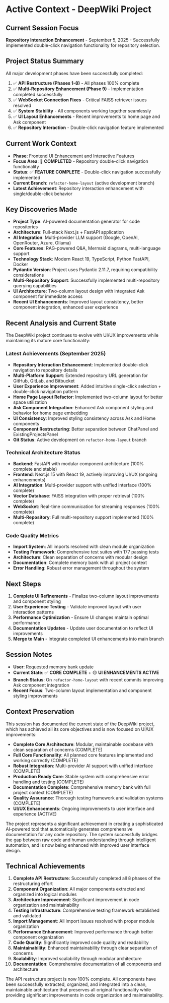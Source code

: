 # Active Context - DeepWiki Project

## Current Session Focus
**Repository Interaction Enhancement** - September 5, 2025 - Successfully implemented double-click navigation functionality for repository selection.

## Project Status Summary
All major development phases have been successfully completed:
1. ✅ **API Restructure (Phases 1-8)** - All phases 100% complete
2. ✅ **Multi-Repository Enhancement (Phase 9)** - Implementation completed successfully  
3. ✅ **WebSocket Connection Fixes** - Critical FAISS retriever issues resolved
4. ✅ **System Stability** - All components working together seamlessly
5. ✅ **UI Layout Enhancements** - Recent improvements to home page and Ask component
6. ✅ **Repository Interaction** - Double-click navigation feature implemented

## Current Work Context
- **Phase**: Frontend UI Enhancement and Interactive Features
- **Focus Area**: 🎯 **COMPLETED** - Repository double-click navigation functionality
- **Status**: ✅ **FEATURE COMPLETE** - Double-click navigation successfully implemented
- **Current Branch**: `refactor-home-layout` (active development branch)
- **Latest Achievement**: Repository interaction enhancement with single/double-click behavior

## Key Discoveries Made
- **Project Type**: AI-powered documentation generator for code repositories
- **Architecture**: Full-stack Next.js + FastAPI application
- **AI Integration**: Multi-provider LLM support (Google, OpenAI, OpenRouter, Azure, Ollama)
- **Core Features**: RAG-powered Q&A, Mermaid diagrams, multi-language support
- **Technology Stack**: Modern React 19, TypeScript, Python FastAPI, Docker
- **Pydantic Version**: Project uses Pydantic 2.11.7, requiring compatibility considerations
- **Multi-Repository Support**: Successfully implemented multi-repository querying capabilities
- **UI Architecture**: Two-column layout design with integrated Ask component for immediate access
- **Recent UI Enhancements**: Improved layout consistency, better component integration, enhanced user experience

## Recent Analysis and Current State
The DeepWiki project continues to evolve with UI/UX improvements while maintaining its mature core functionality:

### **Latest Achievements (September 2025)**
- **Repository Interaction Enhancement**: Implemented double-click navigation to repository details
- **Multi-Platform Support**: Extended repository URL generation for GitHub, GitLab, and Bitbucket
- **User Experience Improvement**: Added intuitive single-click selection + double-click navigation pattern
- **Home Page Layout Refactor**: Implemented two-column layout for better space utilization
- **Ask Component Integration**: Enhanced Ask component styling and behavior for home page embedding
- **UI Consistency**: Improved styling consistency across Ask and Home components
- **Component Restructuring**: Better separation between ChatPanel and ExistingProjectsPanel
- **Git Status**: Active development on `refactor-home-layout` branch

### **Technical Architecture Status**
- **Backend**: FastAPI with modular component architecture (100% complete and stable)
- **Frontend**: Next.js 15 with React 19, actively improving UI/UX (ongoing enhancements)
- **AI Integration**: Multi-provider support with unified interface (100% complete)
- **Vector Database**: FAISS integration with proper retrieval (100% complete)
- **WebSocket**: Real-time communication for streaming responses (100% complete)
- **Multi-Repository**: Full multi-repository support implemented (100% complete)

### **Code Quality Metrics**
- **Import System**: All imports resolved with clean module organization
- **Testing Framework**: Comprehensive test suites with 177 passing tests
- **Architecture**: Clean separation of concerns with modular design
- **Documentation**: Complete memory bank with all project context
- **Error Handling**: Robust error management throughout the system

## Next Steps
1. **Complete UI Refinements** - Finalize two-column layout improvements and component styling
2. **User Experience Testing** - Validate improved layout with user interaction patterns
3. **Performance Optimization** - Ensure UI changes maintain optimal performance
4. **Documentation Updates** - Update user documentation to reflect UI improvements
5. **Merge to Main** - Integrate completed UI enhancements into main branch

## Session Notes
- **User**: Requested memory bank update
- **Current State**: ✅ **CORE COMPLETE** + 🟡 **UI ENHANCEMENTS ACTIVE**
- **Branch Status**: On `refactor-home-layout` with recent commits improving Ask component integration
- **Recent Focus**: Two-column layout implementation and component styling improvements

## Context Preservation
This session has documented the current state of the DeepWiki project, which has achieved all its core objectives and is now focused on UI/UX improvements:

- **Complete Core Architecture**: Modular, maintainable codebase with clean separation of concerns (COMPLETE)
- **Full Core Functionality**: All planned core features implemented and working correctly (COMPLETE)
- **Robust Integration**: Multi-provider AI support with unified interface (COMPLETE)
- **Production Ready Core**: Stable system with comprehensive error handling and testing (COMPLETE)
- **Documentation Complete**: Comprehensive memory bank with full project context (COMPLETE)
- **Quality Assurance**: Thorough testing framework and validation systems (COMPLETE)
- **UI/UX Enhancements**: Ongoing improvements to user interface and experience (ACTIVE)

The project represents a significant achievement in creating a sophisticated AI-powered tool that automatically generates comprehensive documentation for any code repository. The system successfully bridges the gap between raw code and human understanding through intelligent automation, and is now being enhanced with improved user interface design.

## Technical Achievements
1. **Complete API Restructure**: Successfully completed all 8 phases of the restructuring effort
2. **Component Organization**: All major components extracted and organized into logical modules
3. **Architecture Improvement**: Significant improvement in code organization and maintainability
4. **Testing Infrastructure**: Comprehensive testing framework established and validated
5. **Import Management**: All import issues resolved with proper module organization
6. **Performance Enhancement**: Improved performance through better component organization
7. **Code Quality**: Significantly improved code quality and readability
8. **Maintainability**: Enhanced maintainability through clear separation of concerns
9. **Scalability**: Improved scalability through modular architecture
10. **Documentation**: Comprehensive documentation of all components and architecture

The API restructure project is now 100% complete. All components have been successfully extracted, organized, and integrated into a clean, maintainable architecture that preserves all original functionality while providing significant improvements in code organization and maintainability.

